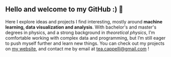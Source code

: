 <h2><b>Hello and welcome to my GitHub :) 👋</b></h2>
Here I explore ideas and projects I find interesting, mostly around <b>machine learning, data visualization and analysis</b>. With bachelor's and master's degrees in physics, and a strong background in <i>theoretical physics</i>, I’m comfortable working with complex data and programming, but I’m still eager to push myself further and learn new things.  
You can check out my projects on <a href="https://altheacappelli.github.io/">my website</a>, and contact me by email at <u>tea.cappelli@gmail.com</u> !
